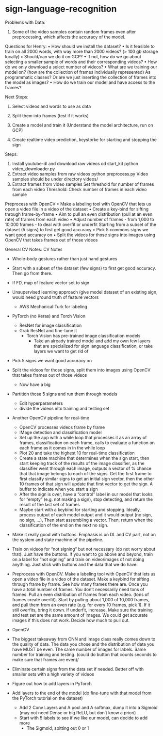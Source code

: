 # sign-language-recognition

Problems with Data:
1. Some of the video samples contain random frames even after preprocessing, which affects the accuracy
of the model.

Questions for Henry:
• How should we install the dataset?
• Is it feasible to train on all 2000 words, with way more than 2000 videos? (> 100 gb storage locally)
    • Should/can we do it on GCP?
    • If not, how do we go about selecting a smaller sample of words and their corresponding videos?
• How do we only download a select number of videos?
• What are we training our model on? (how are the collection of frames individually represented) As programmatic classes? Or are we just inserting the collection of frames into the model as images?
• How do we train our model and have access to the frames?

Next Steps:
1. Select videos and words to use as data
2. Split them into frames (test if it works)
3. Create a model and train it (Understand the model architecture, run on GCP)


4. Create realtime video prediction, keystorke for starting and stopping the sign


Steps:
1. Install youtube-dl and download raw videos
    cd start_kit
    python video_downloader.py
2. Extract video samples from raw videos
    python preprocess.py
    Video samples should be under directory videos/
3. Extract frames from video samples
    Set threshold for number of frames from each video
    Threshold: Check number of frames in each video sample 

Preprocess with OpenCV
    • Make a labeling tool with OpenCV that lets us open a video file in a video of the dataset
    • Create a key-bind for sifting through frame-by-frame
    • Aim to pull an even distribution (pull at an even rate) of frames from each video
    • Adjust number of frames - from 1,000 to 10,000 frames - to deal with overfit or underfit
Starting from a subset of the dataset (5 signs) to first get good accuracy
    • Pick 5 commons signs we want good accuracy on
    • Split the videos for those signs into images using OpenCV that takes frames out of those videos















General CV Notes:
CV Notes

* Whole-body gestures rather than just hand gestures
* Start with a subset of the dataset (few signs) to first get good accuracy. Then go from there.
* If FD, map of feature vector set to sign
* Unsupervised learning approach (give model dataset of an existing sign, would need ground truth of feature vectors
    * 	AWS Mechanical Turk for labeling
* PyTorch (no Keras) and Torch Vision
    * ResNet for image classification
    * Grab ResNet and fine-tune it
        * Torch Vision has pre-trained image classification models
            * Take an already trained model and add my own few layers that are specialized for sign language classification, or take layers we want to get rid of
* Pick 5 signs we want good accuracy on
* Split the videos for those signs, split them into images using OpenCV that takes frames out of those videos
    * Now have a big 
* Partition those 5 signs and run them through models
    * Edit hyperparameters
    * divide the videos into training and testing set
* Another OpenCV pipeline for real-time
    * OpenCV processes videos frame by frame
    * IMage detection and classification model
    * Set up the app with a while loop that processes it as an array of frames, classification on each frame, calls to evaluate a function on each frame as it comes in in the while loop
    * Plot 20 and take the highest 10 for real-time classification
    * Create a state machine that determines when the sign start, then start keeping track of the results of the image classifier, as the classifier went through each image, outputs a vector of % chance that that image belongs to each of the signs. Get the first frame to first classify similar signs to get an initial sign vector, then the other 10 frames of that sign will update that first vector to get the sign. A buffer to indicate when you start a sign
    * After the sign is over, have a “control” label in our model that looks for “empty” (e.g. not making a sign), stop detecting, and return the result of the last set of frames
    * Maybe start with a keybind for starting and stopping. Ideally, process output of each model output and it would output (no sign, no sign, …), Then start assembling a vector. Then, return when the classification of the end on the next no sign.
* Make it really good with buttons. Emphasis is on DL and CV part, not on the system and state machine of the pipeline.
* Train on videos for “not signing” but not necessary (do not worry about that). Just have the buttons. If you want to go above and beyond, train on a label for “not signing” and train on video/images of not doing anything. Just stick with buttons and the data that we do have.

* Preprocess with OpenCV. Make a labeling tool with OpenCV that lets us open a video file in a video of the dataset. Make a keybind for sifting through frame by frame. See how many frames there are. Once you have a total number of frames. You don’t necessarily need tons of frames. Pull an even distribution of frames from each video. (tons of frames create overfit). Start by pulling about 1,000 of 10,000 frames, and pull them from an even rate (e.g. for every 10 frames, pick 1). If it still overfits, bring it down. If underfit, increase. Make sure the training and test set are the same amount of images. We could get accurate images if this does not work. Decide how much to pull out.
* OpenCV
* The biggest takeaway from CNN and image class really comes down to the quality of data. The data you chose and the distribution of data you have MUST be even. The same number of images for labels. Same number for training and testing. (could do button that counts seconds to make sure that frames are even)/
* Eliminate certain signs from the data set if needed. Better off with smaller sets with a high variety of videos
* Figure out how to add layers in PyTorch
* Add layers to the end of the model (do fine-tune with that model from the PyTorch tutorial on the dataset)
    * Add 2 Conv Layers and A pool and A softmax, dump it into a Sigmoid (may not need Dense or big ReLU, but don’t know a priori)
    * Start with 5 labels to see if we like our model, can decide to add more
        * The Sigmoid, spitting out 0 or 1
